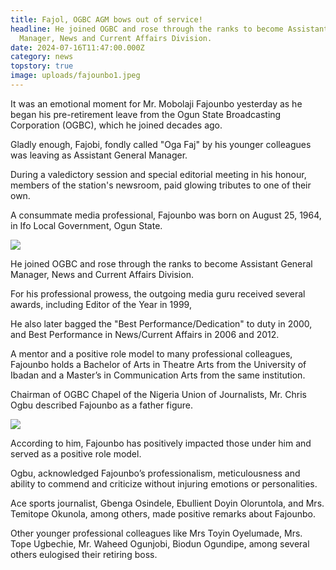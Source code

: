 ```yaml
---
title: Fajol, OGBC AGM bows out of service!
headline: He joined OGBC and rose through the ranks to become Assistant General
  Manager, News and Current Affairs Division.
date: 2024-07-16T11:47:00.000Z
category: news
topstory: true
image: uploads/fajounbo1.jpeg
---
```

It was an emotional moment for Mr. Mobolaji Fajounbo yesterday as he began his pre-retirement leave from the Ogun State Broadcasting Corporation (OGBC), which he joined decades ago.

Gladly enough, Fajobi, fondly called "Oga Faj" by his younger colleagues was leaving as Assistant General Manager.

During a valedictory session and special editorial meeting in his honour, members of the station's newsroom, paid glowing tributes to one of their own.

A consummate media professional, Fajounbo was born on August 25, 1964, in Ifo Local Government, Ogun State.

![](https://www.thegatewaypeople.com/uploads/fajounbo2.jpeg)

He joined OGBC and rose through the ranks to become Assistant General Manager, News and Current Affairs Division.

For his professional prowess, the outgoing media guru received several awards, including Editor of the Year in 1999,

He also later bagged the  "Best Performance/Dedication" to duty in 2000, and Best Performance in News/Current Affairs in 2006 and 2012.

A mentor and a positive role model to many professional colleagues, Fajounbo holds a Bachelor of Arts in Theatre Arts from the University of Ibadan and a Master’s in Communication Arts from the same institution.

Chairman of OGBC Chapel of the Nigeria  Union of Journalists, Mr. Chris Ogbu described Fajounbo as a father figure.

![](https://www.thegatewaypeople.com/uploads/fajounbo3.jpeg)

According to him, Fajounbo has positively impacted those under him and served as a positive role model.

Ogbu, acknowledged Fajounbo’s professionalism, meticulousness and ability to commend and criticize without injuring emotions or personalities.

Ace sports journalist, Gbenga Osindele, Ebullient  Doyin Oloruntola, and Mrs. Temitope Okunola, among others, made positive remarks about Fajounbo.

Other younger professional colleagues like Mrs Toyin Oyelumade, Mrs. Tope Ugbechie, Mr. Waheed Ogunjobi, Biodun Ogundipe, among several others eulogised their retiring boss.
